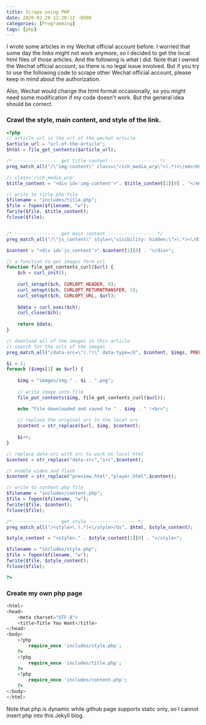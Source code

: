 ```yaml
---
title: Scrape using PHP
date: 2020-02-29 12:28:12 -0500
categories: [Programming]
tags: [php]
---
```


I wrote some articles in my Wechat official account before. I worried that some day the links might not work anymore, so I decided to get the local html files of those articles. And the following is what I did. Note that I owned the Wechat official account, so there is no legal issue involved. But if you try to use the following code to scrape other Wechat official account, please keep in mind about the authorization. 

Also, Wechat would change the html format occasionally, so you might need some modification if my code doesn't work. But the general idea should be correct.

### Crawl the style, main content, and style of the link.

```php
<?php
// article_url is the url of the wechat article
$article_url = "url-of-the-article";
$html = file_get_contents($article_url);

/* ---------------  get title content ----------------- */
preg_match_all("/\"img-content\" class=\"rich_media_wrp\">(.*)<\/em>/Us", $html, $title_content);

// class='rich_media_wrp'
$title_content = "<div id='img-content'>". $title_content[1][0] . "</em> </div>";

// write to title.php file
$filename = "includes/title.php";
$file = fopen($filename, "w");
fwrite($file, $title_content);
fclose($file);


/* ---------------  get main content ----------------- */
preg_match_all("/\"js_content\" style=\"visibility: hidden;\">(.*)<\/div>/iUs",$html,$content);

$content = "<div id='js_content'>".$content[1][0] . "</div>";

// a function to get images form url
function file_get_contents_curl($url) { 
    $ch = curl_init(); 
  
    curl_setopt($ch, CURLOPT_HEADER, 0); 
    curl_setopt($ch, CURLOPT_RETURNTRANSFER, 1); 
    curl_setopt($ch, CURLOPT_URL, $url); 
  
    $data = curl_exec($ch); 
    curl_close($ch); 
  
    return $data; 
} 

// download all of the images in this article
// search for the urls of the images
preg_match_all("/data-src=\"(.*)\" data-type=/U", $content, $imgs, PREG_PATTERN_ORDER);

$i = 1;
foreach ($imgs[1] as $url) {
    
    $img = "images/img-" . $i . ".png";  
  
    // write image into file 
    file_put_contents($img, file_get_contents_curl($url)); 

    echo "File downloaded and saved to " . $img . " !<br>";
    
    // replace the original src to the local src
    $content = str_replace($url, $img, $content);
    
    $i++;
}

// replace data-src with src to work on local html
$content = str_replace("data-src","src",$content);

// enable video and flash
$content = str_replace("preview.html","player.html",$content);

// write to content.php file
$filename = "includes/content.php";
$file = fopen($filename, "w");
fwrite($file, $content);
fclose($file);

/* ---------------  get style ----------------- */
preg_match_all("/<style>\.(.*)<\/style>/Us", $html, $style_content);

$style_content = "<style>." . $style_content[1][0] . "</style>";

$filename = "includes/style.php";
$file = fopen($filename, "w");
fwrite($file, $style_content);
fclose($file);

?>
```


### Create my own php page

```php
<html>
<head>
    <meta charset="UTF-8">
    <title>Title You Want</title>
</head>
<body>
    <?php
        require_once 'includes/style.php';
    ?>
    <?php
        require_once 'includes/title.php';
    ?>
    <?php
        require_once 'includes/content.php';
    ?>
</body>
</html>
```

Note that php is dynamic while github page supports static only, so I cannot insert php into this Jekyll blog. 
